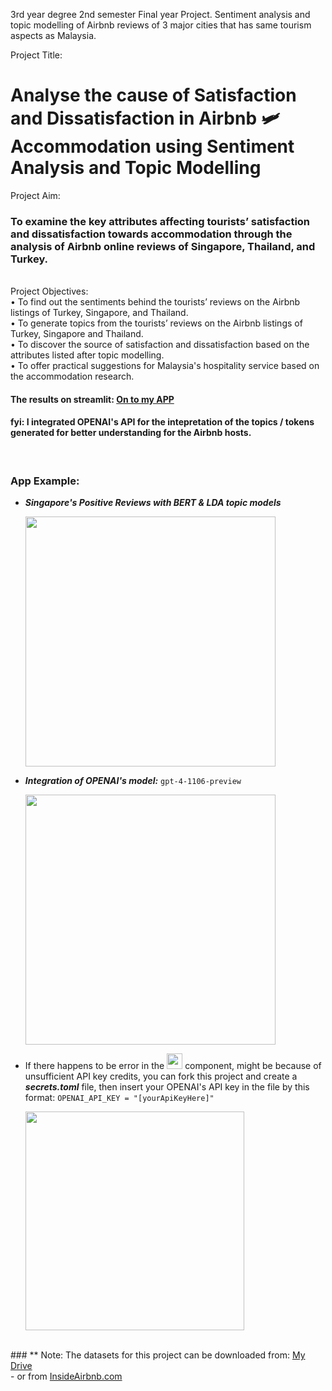 3rd year degree 2nd semester Final year Project. Sentiment analysis and topic modelling of Airbnb reviews of 3 major cities that has same tourism aspects as Malaysia.

Project Title: 
# Analyse the cause of Satisfaction and Dissatisfaction in Airbnb 🛩️ Accommodation using Sentiment Analysis and Topic Modelling

Project Aim:
### To examine the key attributes affecting tourists’ satisfaction and dissatisfaction towards accommodation through the analysis of Airbnb online reviews of Singapore, Thailand, and Turkey.

</br>
Project Objectives: </br>
•	To find out the sentiments behind the tourists’ reviews on the Airbnb listings of Turkey, Singapore, and Thailand. </br>
•	To generate topics from the tourists’ reviews on the Airbnb listings of Turkey, Singapore and Thailand. </br>
•	To discover the source of satisfaction and dissatisfaction based on the attributes listed after topic modelling. </br>
•	To offer practical suggestions for Malaysia's hospitality service based on the accommodation research. </br>

#### The results on streamlit: <a href="https://airbnb-sentianalysis-topicmodel.streamlit.app/">On to my APP</a>
#### fyi:  I integrated OPENAI's API for the intepretation of the topics / tokens generated for better understanding for the Airbnb hosts.
</br>

### App Example:
* ***Singapore's Positive Reviews with BERT & LDA topic models***
  
  <img src='https://github.com/geadkee/SentimentAnalysis-TopicModelling/assets/87471855/4f37a053-468e-4797-8339-fef398af7c84' height='400px'>
  
* ***Integration of OPENAI's model:*** `gpt-4-1106-preview`
  
  <img src='https://github.com/geadkee/SentimentAnalysis-TopicModelling/assets/87471855/b283c303-a0cc-46d6-b99f-c90a254e104c' height='400px' >
  
* If there happens to be error in the <img src='https://github.com/geadkee/SentimentAnalysis-TopicModelling/assets/87471855/1e21f376-9f9e-45ce-9cf5-23b580d4efa7' height='25'> component, might be because of unsufficient API key credits, you can fork this project and create a ***secrets.toml*** file, then insert your OPENAI's API key in the file by this format: `OPENAI_API_KEY = "[yourApiKeyHere]"`
  
  <img src='https://github.com/geadkee/SentimentAnalysis-TopicModelling/assets/87471855/665a1084-c0bd-4071-852b-ada6f1d75566' height='350px' >


</br>
### ** Note: The datasets for this project can be downloaded from: <a href="https://drive.google.com/file/d/1vkw1Um8A60LnWpeYtzJCZ5HJ13cCoYNM/view?usp=drive_link">My Drive</a></br>
          - or from <a href="http://insideairbnb.com/get-the-data/">InsideAirbnb.com</a>
